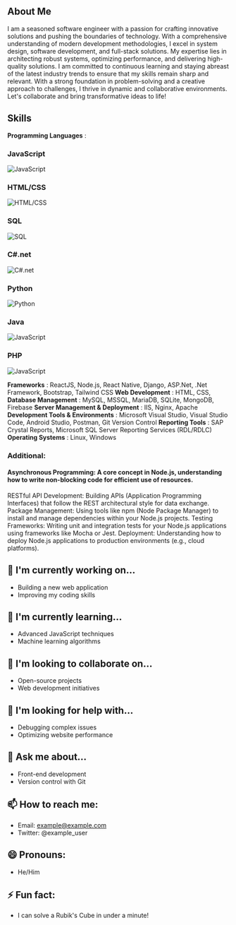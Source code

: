 ## About Me
I am a seasoned software engineer with a passion for crafting innovative solutions and pushing the boundaries of technology. With a comprehensive understanding of modern development methodologies, I excel in system design, software development, and full-stack solutions. My expertise lies in architecting robust systems, optimizing performance, and delivering high-quality solutions. I am committed to continuous learning and staying abreast of the latest industry trends to ensure that my skills remain sharp and relevant. With a strong foundation in problem-solving and a creative approach to challenges, I thrive in dynamic and collaborative environments. Let's collaborate and bring transformative ideas to life!

## Skills
**Programming Languages** :
### JavaScript
![JavaScript](https://progress-bar.dev/95/?title=Fluency)
### HTML/CSS
![HTML/CSS](https://progress-bar.dev/95/?title=Fluency)
### SQL
![SQL](https://progress-bar.dev/90/?title=Fluency)
### C#.net
![C#.net](https://progress-bar.dev/90/?title=Fluency)
### Python
![Python](https://progress-bar.dev/60/?title=Fluency)
### Java
![JavaScript](https://progress-bar.dev/50/?title=Fluency)
### PHP
![JavaScript](https://progress-bar.dev/50/?title=Fluency)


**Frameworks** :  ReactJS, Node.js, React Native, Django, ASP.Net, .Net Framework, Bootstrap, Tailwind CSS
**Web Development** : HTML, CSS,
**Database Management** : MySQL, MSSQL, MariaDB, SQLite, MongoDB, Firebase
**Server Management & Deployment** : IIS, Nginx, Apache
**Development Tools & Environments** : Microsoft Visual Studio, Visual Studio Code, Android Studio, Postman, Git Version Control
**Reporting Tools** : SAP Crystal Reports, Microsoft SQL Server Reporting Services (RDL/RDLC)
**Operating Systems** : Linux, Windows 

### Additional:
#### Asynchronous Programming: A core concept in Node.js, understanding how to write non-blocking code for efficient use of resources.
RESTful API Development: Building APIs (Application Programming Interfaces) that follow the REST architectural style for data exchange.
Package Management: Using tools like npm (Node Package Manager) to install and manage dependencies within your Node.js projects.
Testing Frameworks: Writing unit and integration tests for your Node.js applications using frameworks like Mocha or Jest.
Deployment: Understanding how to deploy Node.js applications to production environments (e.g., cloud platforms).




## 🔭 I'm currently working on...
- Building a new web application
- Improving my coding skills

## 🌱 I'm currently learning...
- Advanced JavaScript techniques
- Machine learning algorithms

## 👯 I'm looking to collaborate on...
- Open-source projects
- Web development initiatives

## 🤔 I'm looking for help with...
- Debugging complex issues
- Optimizing website performance

## 💬 Ask me about...
- Front-end development
- Version control with Git

## 📫 How to reach me:
- Email: example@example.com
- Twitter: @example_user

## 😄 Pronouns:
- He/Him

## ⚡ Fun fact:
- I can solve a Rubik's Cube in under a minute!
